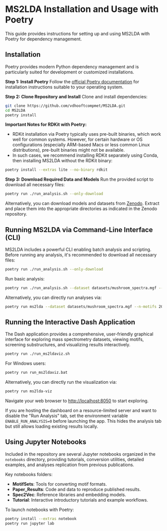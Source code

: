 
# MS2LDA Installation and Usage with Poetry

This guide provides instructions for setting up and using MS2LDA with Poetry for dependency management.

## Installation

Poetry provides modern Python dependency management and is particularly suited for development or customized installations.

**Step 1: Install Poetry**
Follow the [official Poetry documentation](https://python-poetry.org/docs/#installation) for installation instructions suitable to your operating system.

**Step 2: Clone Repository and Install**
Clone and install dependencies:

```bash
git clone https://github.com/vdhooftcompmet/MS2LDA.git
cd MS2LDA
poetry install
```

**Important Notes for RDKit with Poetry:**

* RDKit installation via Poetry typically uses pre-built binaries, which work well for common systems. However, for certain hardware or OS configurations (especially ARM-based Macs or less common Linux distributions), pre-built binaries might not be available.
* In such cases, we recommend installing RDKit separately using Conda, then installing MS2LDA without the RDKit binary:

```bash
poetry install --extras lite --no-binary rdkit
```

**Step 3: Download Required Data and Models**
Run the provided script to download all necessary files:

```bash
poetry run ./run_analysis.sh --only-download
```

Alternatively, you can download models and datasets from [Zenodo](https://zenodo.org/records/15003249). Extract and place them into the appropriate directories as indicated in the Zenodo repository.

## Running MS2LDA via Command-Line Interface (CLI)

MS2LDA includes a powerful CLI enabling batch analysis and scripting. Before running any analysis, it's recommended to download all necessary files:

```bash
poetry run ./run_analysis.sh --only-download
```

Run basic analysis:

```bash
poetry run ./run_analysis.sh --dataset datasets/mushroom_spectra.mgf --n-motifs 200 --n-iterations 5000 --output-folder cli_results
```

Alternatively, you can directly run analyses via:

```bash
poetry run ms2lda --dataset datasets/mushroom_spectra.mgf --n-motifs 200 --n-iterations 5000 --output-folder cli_results
```

## Running the Interactive Dash Application

The Dash application provides a comprehensive, user-friendly graphical interface for exploring mass spectrometry datasets, viewing motifs, screening substructures, and visualizing results interactively.

```bash
poetry run ./run_ms2ldaviz.sh
```

For Windows users:
```bash
poetry run run_ms2ldaviz.bat
```

Alternatively, you can directly run the visualization via:

```bash
poetry run ms2lda-viz
```

Navigate your web browser to [http://localhost:8050](http://localhost:8050) to start exploring.

If you are hosting the dashboard on a resource-limited server and want to disable
the "Run Analysis" tab, set the environment variable `ENABLE_RUN_ANALYSIS=0`
before launching the app. This hides the analysis tab but still allows loading
existing results locally.

## Using Jupyter Notebooks

Included in the repository are several Jupyter notebooks organized in the `notebooks` directory, providing tutorials, conversion utilities, detailed examples, and analyses replication from previous publications.

Key notebooks folders:

* **MotifSets**: Tools for converting motif formats.
* **Paper\_Results**: Code and data to reproduce published results.
* **Spec2Vec**: Reference libraries and embedding models.
* **Tutorial**: Interactive introductory tutorials and example workflows.

To launch notebooks with Poetry:

```bash
poetry install --extras notebook
poetry run jupyter lab
```

